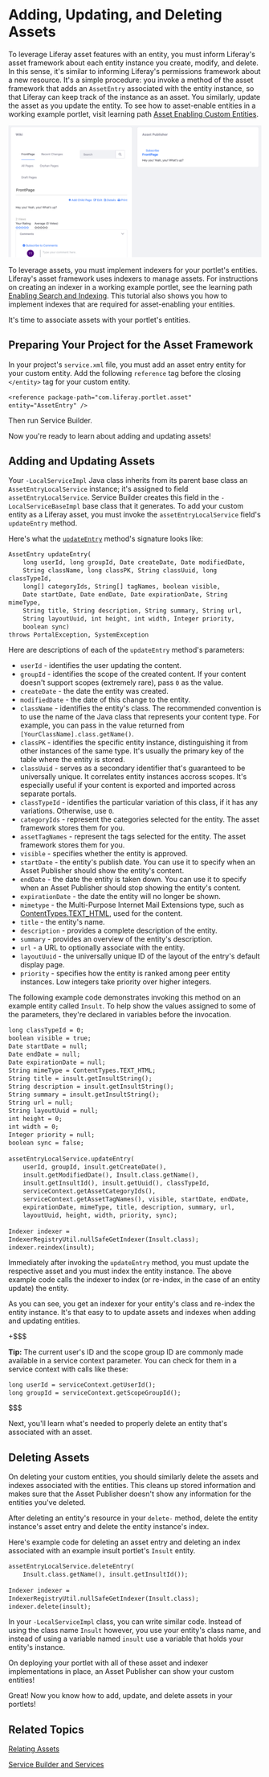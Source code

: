 # Adding, Updating, and Deleting Assets 

To leverage Liferay asset features with an entity, you must inform Liferay's
asset framework about each entity instance you create, modify, and delete. In
this sense, it's similar to informing Liferay's permissions framework about a
new resource. It's a simple procedure: you invoke a method of the asset
framework that adds an `AssetEntry` associated with the entity instance, so that
Liferay can keep track of the instance as an asset. You similarly, update the
asset as you update the entity. To see how to asset-enable entities in a working example portlet, visit learning
path [Asset Enabling Custom Entities](/learning-paths/-/knowledge_base/6-2/asset-enabling-custom-entities).

![Figure 1: It can be useful to show custom entities, like this example insult entity, in an Asset Publisher.](../../images/basic-asset-in-asset-publisher.png)

To leverage assets, you must implement indexers for your portlet's entities.
Liferay's asset framework uses indexers to manage assets. For instructions on
creating an indexer in a working example portlet, see the learning path [Enabling Search and Indexing](/learning-paths/-/knowledge_base/6-2/enabling-search-and-indexing).
This tutorial also shows you how to implement indexes that are required for
asset-enabling your entities. 

It's time to associate assets with your portlet's entities. 

## Preparing Your Project for the Asset Framework

In your project's `service.xml` file, you must add an asset entry entity for
your custom entity. Add the following `reference` tag before the closing
`</entity>` tag for your custom entity.

    <reference package-path="com.liferay.portlet.asset" entity="AssetEntry" />

Then run Service Builder.

Now you're ready to learn about adding and updating assets!

## Adding and Updating Assets 

Your `-LocalServiceImpl` Java class inherits from its parent base class an
`AssetEntryLocalService` instance; it's assigned to field `assetEntryLocalService`.
Service Builder creates this field in the `-LocalServiceBaseImpl` base class that
it generates. To add your custom entity as a Liferay asset, you must invoke the
`assetEntryLocalService` field's `updateEntry` method.

Here's what the [`updateEntry`](http://docs.liferay.com/portal/6.2/javadocs-all/com/liferay/portlet/asset/service/impl/AssetEntryLocalServiceImpl.html)
method's signature looks like:

    AssetEntry updateEntry(
		long userId, long groupId, Date createDate, Date modifiedDate,
		String className, long classPK, String classUuid, long classTypeId,
		long[] categoryIds, String[] tagNames, boolean visible,
		Date startDate, Date endDate, Date expirationDate, String mimeType,
		String title, String description, String summary, String url,
		String layoutUuid, int height, int width, Integer priority,
		boolean sync)
	throws PortalException, SystemException

Here are descriptions of each of the `updateEntry` method's parameters: 

-   `userId` - identifies the user updating the content. 
-   `groupId` - identifies the scope of the created content. If your content
    doesn't support scopes (extremely rare), pass `0` as the value. 
-   `createDate` - the date the entity was created.
-   `modifiedDate` - the date of this change to the entity.
-   `className` - identifies the entity's class. The recommended convention
    is to use the name of the Java class that represents your content type. For
    example, you can pass in the value returned from
    `[YourClassName].class.getName()`. 
-   `classPK` - identifies the specific entity instance, distinguishing it
    from other instances of the same type. It's usually the primary key of the
    table where the entity is stored.
-   `classUuid` - serves as a secondary identifier that's guaranteed  to
    be universally unique. It correlates entity instances accross scopes. It's
    especially useful if your content is exported and imported across separate
    portals. 
-   `classTypeId` - identifies the particular variation of this class, if it has
    any variations. Otherwise, use `0`. 
-   `categoryIds` - represent the categories selected for the entity.
    The asset framework stores them for you. 
-   `assetTagNames` - represent the tags selected for the entity.
    The asset framework stores them for you.
-   `visible` - specifies whether the entity is approved. 
-   `startDate` - the entity's publish date. You can use it to specify when an
     Asset Publisher should show the entity's content.
-   `endDate` - the date the entity is taken down. You can use it to specify
     when an Asset Publisher should stop showing the entity's content.
-   `expirationDate` - the date the entity will no longer be shown. 
-   `mimetype` - the Multi-Purpose Internet Mail Extensions type, such as [ContentTypes.TEXT_HTML](http://docs.liferay.com/portal/6.2/javadocs-all/com/liferay/portal/kernel/util/ContentTypes.html#TEXT_HTML),
    used for the content.
-   `title` - the entity's name.
-   `description` - provides a complete description of the entity.
-   `summary` - provides an overview of the entity's description. 
-   `url` - a URL to optionally associate with the entity. 
-   `layoutUuid` - the universally unique ID of the layout of the entry's
    default display page.
-   `priority` - specifies how the entity is ranked among peer entity instances.
    Low integers take priority over higher integers.

<!-- We need get definitions for these params. Jim
-   `height` - 
-   `width` - 
-   `sync` - 
-->

The following example code demonstrates invoking this method on an example
entity called `Insult`. To help show the values assigned to some of the
parameters, they're declared in variables before the invocation.

    long classTypeId = 0;
    boolean visible = true;
    Date startDate = null;
    Date endDate = null;
    Date expirationDate = null;
    String mimeType = ContentTypes.TEXT_HTML;
    String title = insult.getInsultString();
    String description = insult.getInsultString();
    String summary = insult.getInsultString();
    String url = null;
    String layoutUuid = null;
    int height = 0;
    int width = 0;
    Integer priority = null;
    boolean sync = false;

    assetEntryLocalService.updateEntry(
        userId, groupId, insult.getCreateDate(),
        insult.getModifiedDate(), Insult.class.getName(),
        insult.getInsultId(), insult.getUuid(), classTypeId,
        serviceContext.getAssetCategoryIds(),
        serviceContext.getAssetTagNames(), visible, startDate, endDate,
        expirationDate, mimeType, title, description, summary, url,
        layoutUuid, height, width, priority, sync);

    Indexer indexer = IndexerRegistryUtil.nullSafeGetIndexer(Insult.class);
    indexer.reindex(insult);

Immediately after invoking the `updateEntry` method, you must update the
respective asset and you must index the entity instance. The above example code
calls the indexer to index (or re-index, in the case of an entity update) the
entity.

As you can see, you get an indexer for your entity's class and re-index the
entity instance. It's that easy to to update assets and indexes when adding and
updating entities.

+$$$

**Tip:** The current user's ID and the scope group ID are commonly made
available in a service context parameter. You can check for them in a service
context with calls like these:

	long userId = serviceContext.getUserId();
	long groupId = serviceContext.getScopeGroupId();

$$$

Next, you'll learn what's needed to properly delete an entity that's associated
with an asset. 

## Deleting Assets 

On deleting your custom entities, you should similarly delete the assets and
indexes associated with the entities. This cleans up stored information and
makes sure that the Asset Publisher doesn't show any information for the
entities you've deleted.

After deleting an entity's resource in your `delete-` method, delete the entity
instance's asset entry and delete the entity instance's index. 

Here's example code for deleting an asset entry and deleting an index associated
with an example insult portlet's `Insult` entity. 

    assetEntryLocalService.deleteEntry(
        Insult.class.getName(), insult.getInsultId());

    Indexer indexer = IndexerRegistryUtil.nullSafeGetIndexer(Insult.class);
    indexer.delete(insult);

In your `-LocalServiceImpl` class, you can write similar code. Instead of using
the class name `Insult` however, you use your entity's class name, and instead
of using a variable named `insult` use a variable that holds your entity's
instance. 

On deploying your portlet with all of these asset and indexer implementations in
place, an Asset Publisher can show your custom entities! 

Great! Now you know how to add, update, and delete assets in your portlets!

## Related Topics

[Relating Assets](/tutorials/-/knowledge_base/6-2/relating-assets)

[Service Builder and Services](/tutorials/-/knowledge_base/6-2/service-builder)
